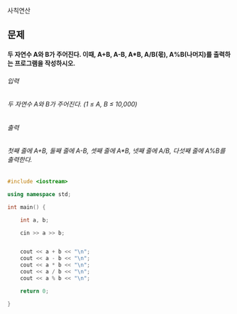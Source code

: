 사칙연산
## 문제
#### 두 자연수 A와 B가 주어진다. 이때, A+B, A-B, A*B, A/B(몫), A%B(나머지)를 출력하는 프로그램을 작성하시오. 

###### 입력
###### 두 자연수 A와 B가 주어진다. (1 ≤ A, B ≤ 10,000)

###### 출력
###### 첫째 줄에 A+B, 둘째 줄에 A-B, 셋째 줄에 A*B, 넷째 줄에 A/B, 다섯째 줄에 A%B를 출력한다.

```c++
#include <iostream>

using namespace std;

int main() {

	int a, b;

	cin >> a >> b;


	cout << a + b << "\n";
	cout << a - b << "\n";
	cout << a * b << "\n";
	cout << a / b << "\n";
	cout << a % b << "\n";

	return 0;

}
```
